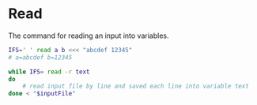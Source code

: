 # Read

The command for reading an input into variables.

```sh
IFS=' ' read a b <<< "abcdef 12345"
# a=abcdef b=12345
```

```sh
while IFS= read -r text
do
    # read input file by line and saved each line into variable text 
done < "$inputFile"
```
